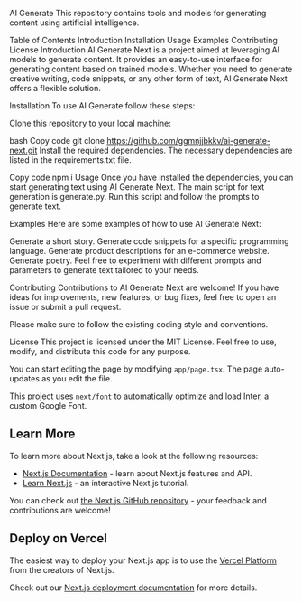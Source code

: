 AI Generate
This repository contains tools and models for generating content using artificial intelligence.

Table of Contents
Introduction
Installation
Usage
Examples
Contributing
License
Introduction
AI Generate Next is a project aimed at leveraging AI models to generate content. It provides an easy-to-use interface for generating content based on trained models. Whether you need to generate creative writing, code snippets, or any other form of text, AI Generate Next offers a flexible solution.

Installation
To use AI Generate follow these steps:

Clone this repository to your local machine:

bash
Copy code
git clone https://github.com/ggmnjjbkkv/ai-generate-next.git
Install the required dependencies. The necessary dependencies are listed in the requirements.txt file.

Copy code
npm i
Usage
Once you have installed the dependencies, you can start generating text using AI Generate Next. The main script for text generation is generate.py. Run this script and follow the prompts to generate text.

Examples
Here are some examples of how to use AI Generate Next:

Generate a short story.
Generate code snippets for a specific programming language.
Generate product descriptions for an e-commerce website.
Generate poetry.
Feel free to experiment with different prompts and parameters to generate text tailored to your needs.

Contributing
Contributions to AI Generate Next are welcome! If you have ideas for improvements, new features, or bug fixes, feel free to open an issue or submit a pull request.

Please make sure to follow the existing coding style and conventions.

License
This project is licensed under the MIT License. Feel free to use, modify, and distribute this code for any purpose.







You can start editing the page by modifying `app/page.tsx`. The page auto-updates as you edit the file.

This project uses [`next/font`](https://nextjs.org/docs/basic-features/font-optimization) to automatically optimize and load Inter, a custom Google Font.

## Learn More

To learn more about Next.js, take a look at the following resources:

- [Next.js Documentation](https://nextjs.org/docs) - learn about Next.js features and API.
- [Learn Next.js](https://nextjs.org/learn) - an interactive Next.js tutorial.

You can check out [the Next.js GitHub repository](https://github.com/vercel/next.js/) - your feedback and contributions are welcome!

## Deploy on Vercel

The easiest way to deploy your Next.js app is to use the [Vercel Platform](https://vercel.com/new?utm_medium=default-template&filter=next.js&utm_source=create-next-app&utm_campaign=create-next-app-readme) from the creators of Next.js.

Check out our [Next.js deployment documentation](https://nextjs.org/docs/deployment) for more details.
